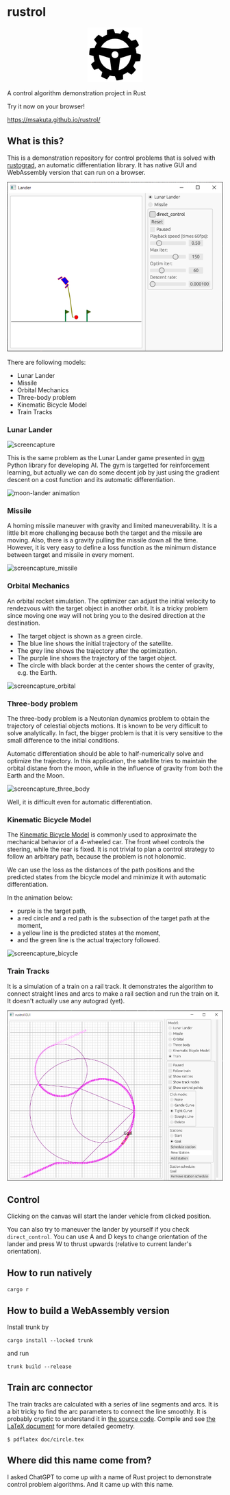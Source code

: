 # rustrol

<p align="center">
    <img width="128" src="assets/icon_ios_touch_192.png" alt="rustrol icon">
</p>

A control algorithm demonstration project in Rust

Try it now on your browser!

https://msakuta.github.io/rustrol/


## What is this?

This is a demonstration repository for control problems that is solved with [rustograd](https://github.com/msakuta/rustograd), an automatic differentiation library.
It has native GUI and WebAssembly version that can run on a browser.

![screenshot](images/screenshot.png)

There are following models:

* Lunar Lander
* Missile
* Orbital Mechanics
* Three-body problem
* Kinematic Bicycle Model
* Train Tracks

### Lunar Lander

![screencapture](images/screencapture.gif)

This is the same problem as the Lunar Lander game presented in [gym](https://www.gymlibrary.dev/content/basic_usage/) Python library for developing AI.
The gym is targetted for reinforcement learning, but actually we can do some decent job by just using the gradient descent on a cost function and its automatic differentiation.

![moon-lander animation](https://user-images.githubusercontent.com/15806078/153222406-af5ce6f0-4696-4a24-a683-46ad4939170c.gif)


### Missile

A homing missile maneuver with gravity and limited maneuverability.
It is a little bit more challenging because both the target and the missile are moving.
Also, there is a gravity pulling the missile down all the time.
However, it is very easy to define a loss function as the minimum distance between target and missile in every moment.

![screencapture_missile](images/screencapture_missile.gif)


### Orbital Mechanics

An orbital rocket simulation.
The optimizer can adjust the initial velocity to rendezvous with the target object in another orbit.
It is a tricky problem since moving one way will not bring you to the desired direction at the destination.

* The target object is shown as a green circle.
* The blue line shows the initial trajectory of the satellite.
* The grey line shows the trajectory after the optimization.
* The purple line shows the trajectory of the target object.
* The circle with black border at the center shows the center of gravity, e.g. the Earth.

![screencapture_orbital](images/screencapture_orbital.gif)


### Three-body problem

The three-body problem is a Neutonian dynamics problem to obtain the trajectory of celestial objects motions.
It is known to be very difficult to solve analytically.
In fact, the bigger problem is that it is very sensitive to the small difference to the initial conditions.

Automatic differentiation should be able to half-numerically solve and optimize the trajectory.
In this application, the satellite tries to maintain the orbital distane from the moon, while in the influence of gravity from both the Earth and the Moon.

![screencapture_three_body](images/three-body.gif)

Well, it is difficult even for automatic differentiation.


### Kinematic Bicycle Model

The [Kinematic Bicycle Model](https://dingyan89.medium.com/simple-understanding-of-kinematic-bicycle-model-81cac6420357) is commonly used to approximate the mechanical behavior of a 4-wheeled car.
The front wheel controls the steering, while the rear is fixed.
It is not trivial to plan a control strategy to follow an arbitrary path, because the problem is not holonomic.

We can use the loss as the distances of the path positions and the predicted states from the bicycle model and minimize it with automatic differentiation.

In the animation below:

* purple is the target path,
* a red circle and a red path is the subsection of the target path at the moment,
* a yellow line is the predicted states at the moment,
* and the green line is the actual trajectory followed.

![screencapture_bicycle](images/screencapture_bicycle.gif)


### Train Tracks

It is a simulation of a train on a rail track.
It demonstrates the algorithm to connect straight lines and arcs to make a rail section and run the train on it.
It doesn't actually use any autograd (yet).

![train screenshot](images/screenshot-train.png)


## Control

Clicking on the canvas will start the lander vehicle from clicked position.

You can also try to maneuver the lander by yourself if you check `direct_control`.
You can use A and D keys to change orientation of the lander and press W to thrust upwards (relative to current lander's orientation).


## How to run natively

```
cargo r
```


## How to build a WebAssembly version

Install trunk by 

```
cargo install --locked trunk
```

and run

```
trunk build --release
```


## Train arc connector

The train tracks are calculated with a series of line segments and arcs.
It is a bit tricky to find the arc parameters to connect the line smoothly.
It is probably cryptic to understand it in [the source code](src/models/train.rs).
Compile and see [the LaTeX document](doc/circle.tex) for more detailed geometry.

```
$ pdflatex doc/circle.tex
```


## Where did this name come from?

I asked ChatGPT to come up with a name of Rust project to demonstrate control problem algorithms.
And it came up with this name.
